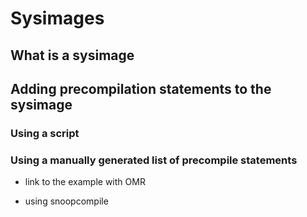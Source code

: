 # Sysimages

## What is a sysimage



## Adding precompilation statements to the sysimage

### Using a script


### Using a manually generated list of precompile statements

- link to the example with OMR

- using snoopcompile




